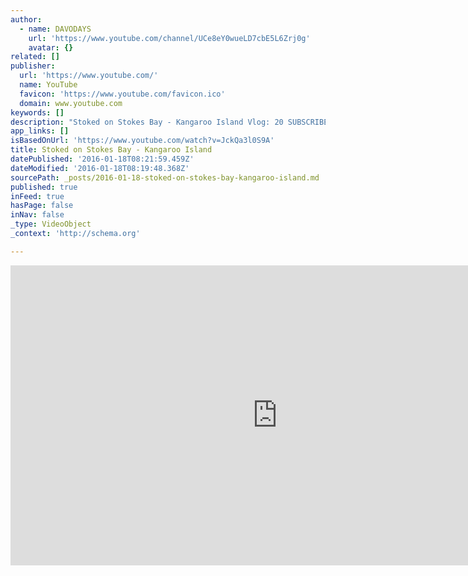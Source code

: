 ```yaml
---
author:
  - name: DAVODAYS
    url: 'https://www.youtube.com/channel/UCe8eY0wueLD7cbE5L6Zrj0g'
    avatar: {}
related: []
publisher:
  url: 'https://www.youtube.com/'
  name: YouTube
  favicon: 'https://www.youtube.com/favicon.ico'
  domain: www.youtube.com
keywords: []
description: "Stoked on Stokes Bay - Kangaroo Island Vlog: 20 SUBSCRIBE: https://www.youtube.com/channel/UCe8e... INSTAGRAM: https://instagram.com/dcfotofilm/ FACEBOOK: https://www.facebook.com/dcfotofilm TWITTER: https://twitter.com/dcfotofilm Stokes bay is one of Kangaroo Island's best kept secrets. This beach is seriously awesome, once we arrived we discovered that you had to hike through the narrow trail amongst the massive rocks to get access to the beach."
app_links: []
isBasedOnUrl: 'https://www.youtube.com/watch?v=JckQa3l0S9A'
title: Stoked on Stokes Bay - Kangaroo Island
datePublished: '2016-01-18T08:21:59.459Z'
dateModified: '2016-01-18T08:19:48.368Z'
sourcePath: _posts/2016-01-18-stoked-on-stokes-bay-kangaroo-island.md
published: true
inFeed: true
hasPage: false
inNav: false
_type: VideoObject
_context: 'http://schema.org'

---
```

<iframe src="https://cdn.embedly.com/widgets/media.html?src=https%3A%2F%2Fwww.youtube.com%2Fembed%2FJckQa3l0S9A%3Ffeature%3Doembed&amp;url=https%3A%2F%2Fwww.youtube.com%2Fwatch%3Fv%3DJckQa3l0S9A&amp;image=https%3A%2F%2Fi.ytimg.com%2Fvi%2FJckQa3l0S9A%2Fhqdefault.jpg&amp;key=b7d04c9b404c499eba89ee7072e1c4f7&amp;type=text%2Fhtml&amp;schema=youtube" width="854" height="480" scrolling="no" frameborder="0" allowfullscreen="allowfullscreen" style=""></iframe>